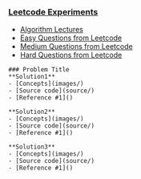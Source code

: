 ### [Leetcode Experiments](https://docs.google.com/spreadsheets/d/1Md2vZlLWUp4Vde6O9dB0eS1YadMXfqYj-WxHJ8UX8OA/edit?usp=sharing)

- [Algorithm Lectures](Theory.md)
- [Easy Questions from Leetcode](Easy.md)
- [Medium Questions from Leetcode](Medium.md)
- [Hard Questions from Leetcode](Hard.md)

```
### Problem Title
**Solution1**
- [Concepts](images/)
- [Source code](source/)
- [Reference #1]()

**Solution2**
- [Concepts](images/)
- [Source code](source/)
- [Reference #1]()

**Solution3**
- [Concepts](images/)
- [Source code](source/)
- [Reference #1]()
```

